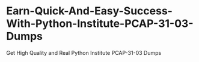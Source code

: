 # Earn-Quick-And-Easy-Success-With-Python-Institute-PCAP-31-03-Dumps
Get High Quality and Real Python Institute PCAP-31-03 Dumps
